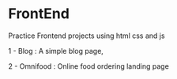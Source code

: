 # FrontEnd
Practice Frontend projects using html css and js

1 - Blog : A simple blog page,

2 - Omnifood : Online food ordering landing page

